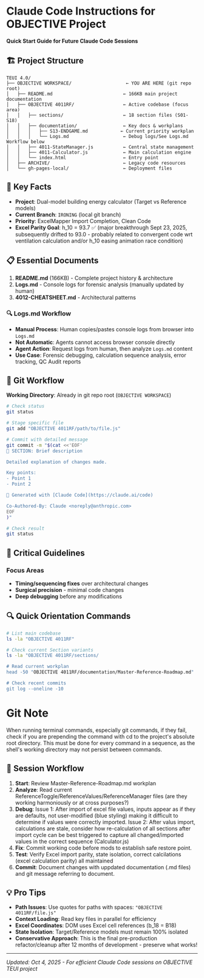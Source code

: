 # Claude Code Instructions for OBJECTIVE Project

**Quick Start Guide for Future Claude Code Sessions**

## 🏗️ Project Structure

```
TEUI 4.0/
├── OBJECTIVE WORKSPACE/                    ← YOU ARE HERE (git repo root)
│   ├── README.md                          ← 166KB main project documentation
│   ├── OBJECTIVE 4011RF/                  ← Active codebase (focus area)
│   │   ├── sections/                      ← 18 section files (S01-S18)
│   │   ├── documentation/                 ← Key docs & workplans
│   │   │   ├── S13-ENDGAME.md            ← Current priority workplan
│   │   │   └── Logs.md                    ← Debug logs/See Logs.md Workflow below
│   │   ├── 4011-StateManager.js           ← Central state management
│   │   ├── 4011-Calculator.js             ← Main calculation engine
│   │   └── index.html                     ← Entry point
│   ├── ARCHIVE/                           ← Legacy code resources
│   └── gh-pages-local/                    ← Deployment files
```

## 🎯 Key Facts

- **Project**: Dual-model building energy calculator (Target vs Reference models)
- **Current Branch**: `IRONING` (local git branch)
- **Priority**: ExcelMapper Import Completion, Clean Code
- **Excel Parity Goal**: h_10 = 93.7 ✅ (major breakthrough Sept 23, 2025, subsequently drifted to 93.0 - probably related to convergent code wrt ventilation calculation and/or h_10 easing animation race condition)

## 📋 Essential Documents

1. **README.md** (166KB) - Complete project history & architecture
2. **Logs.md** - Console logs for forensic analysis (manually updated by human)
3. **4012-CHEATSHEET.md** - Architectural patterns 

### 🔍 Logs.md Workflow
- **Manual Process**: Human copies/pastes console logs from browser into `Logs.md`
- **Not Automatic**: Agents cannot access browser console directly
- **Agent Action**: Request logs from human, then analyze `Logs.md` content
- **Use Case**: Forensic debugging, calculation sequence analysis, error tracking, QC Audit reports

## 🔧 Git Workflow

**Working Directory**: Already in git repo root (`OBJECTIVE WORKSPACE`)

```bash
# Check status
git status

# Stage specific file
git add "OBJECTIVE 4011RF/path/to/file.js"

# Commit with detailed message
git commit -m "$(cat <<'EOF'
🎯 SECTION: Brief description

Detailed explanation of changes made.

Key points:
- Point 1
- Point 2

🤖 Generated with [Claude Code](https://claude.ai/code)

Co-Authored-By: Claude <noreply@anthropic.com>
EOF
)"

# Check result
git status
```

## 🚨 Critical Guidelines

### Focus Areas
- **Timing/sequencing fixes** over architectural changes
- **Surgical precision** - minimal code changes
- **Deep debugging** before any modifications

## 🔍 Quick Orientation Commands

```bash
# List main codebase
ls -la "OBJECTIVE 4011RF"

# Check current Section variants
ls -la "OBJECTIVE 4011RF/sections/

# Read current workplan
head -50 "OBJECTIVE 4011RF/documentation/Master-Reference-Roadmap.md"

# Check recent commits
git log --oneline -10
```
# Git Note
When running terminal commands, especially git commands, if they fail, check if you are prepending the command with cd to the project's absolute root directory. This must be done for every command in a sequence, as the shell's working directory may not persist between commands.


## 🎯 Session Workflow

1. **Start**: Review Master-Reference-Roadmap.md workplan
2. **Analyze**: Read current ReferenceToggle/ReferenceValues/ReferenceManager files (are they working harmoniously or at cross purposes?)
3. **Debug**: Issue 1: After import of excel file values, inputs appear as if they are defaults, not user-modified (blue styling) making it difficult to determine if values were correctly imported. Issue 2: After valus import, calculations are stale, consider how re-calculation of all sections after import cycle can be best triggered to capture all changed/imported values in the correct sequence (Calculator.js)
4. **Fix**: Commit working code before mods to establish safe restore point. 
5. **Test**: Verify Excel import parity, state isolation, correct calcilations (excel calculation parity) all maintained
6. **Commit**: Document changes with uppdated documentation (.md files) and git message referring to document. 

## 💡 Pro Tips

- **Path Issues**: Use quotes for paths with spaces: `"OBJECTIVE 4011RF/file.js"`
- **Context Loading**: Read key files in parallel for efficiency
- **Excel Coordinates**: DOM uses Excel cell references (b_18 = B18)
- **State Isolation**: Target/Reference models must remain 100% isolated
- **Conservative Approach**: This is the final pre-production refactor/cleanup after 12 months of development - preserve what works!

---

*Updated: Oct 4, 2025 - For efficient Claude Code sessions on OBJECTIVE TEUI project*